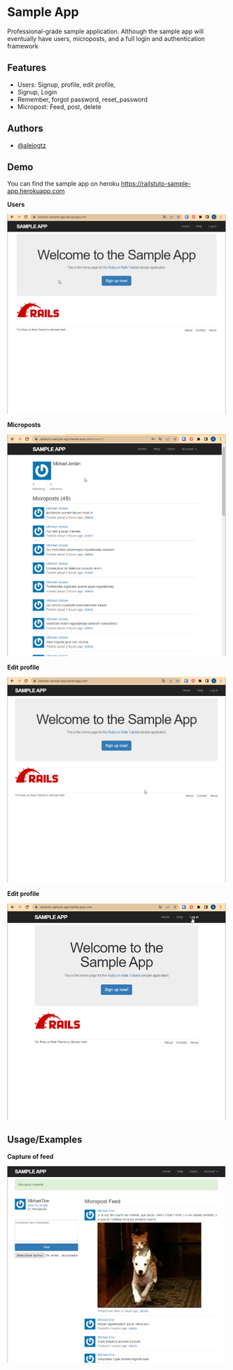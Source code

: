 
# Sample App

Professional-grade sample application. Although the sample app will eventually have users, microposts, and a full login and authentication framework


## Features

- Users: Signup, profile, edit profile, 
- Signup, Login
- Remember, forgot password, reset_password
- Micropost: Feed, post, delete


## Authors

- [@alejogtz](https://www.github.com/alejogtz)


## Demo

You can find the sample app on heroku https://railstuto-sample-app.herokuapp.com

**Users**

![Users](./app/assets/images/users.gif)

**Microposts**

![Microposts](./app/assets/images/microposts.gif)

**Edit profile**

![Microposts](./app/assets/images/profile.gif)

**Edit profile**

![Microposts](./app/assets/images/forgotpass.gif)



## Usage/Examples

**Capture of feed**

![Gato](./app/assets/images/microposts.png)
